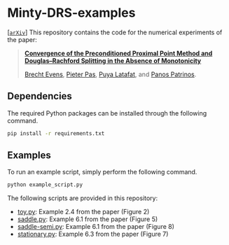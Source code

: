 # Minty-DRS-examples
[[`arXiv`](https://arxiv.org/abs/2305.03605)]
This repository contains the code for the numerical experiments of the paper:
> [**Convergence of the Preconditioned Proximal Point Method and Douglas–Rachford Splitting in the Absence of Monotonicity**](https://arxiv.org/pdf/2305.03605.pdf)
>
> [Brecht Evens](https://www.kuleuven.be/wieiswie/nl/person/00123309), [Pieter Pas](https://www.kuleuven.be/wieiswie/nl/person/00131132), [Puya Latafat](https://www.kuleuven.be/wieiswie/nl/person/00113202), and [Panos Patrinos](https://www.kuleuven.be/wieiswie/nl/person/00102375).

## Dependencies
The required Python packages can be installed through the following command.
```bash
pip install -r requirements.txt
```

## Examples
To run an example script, simply perform the following command.
```bash
python example_script.py
```

The following scripts are provided in this repository:
- [toy.py](examples/toy.py): Example 2.4 from the paper (Figure 2)
- [saddle.py](examples/saddle.py): Example 6.1 from the paper (Figure 5)
- [saddle-semi.py](examples/saddle-semi.py): Example 6.1 from the paper (Figure 8)
- [stationary.py](examples/stationary.py): Example 6.3 from the paper (Figure 7)

